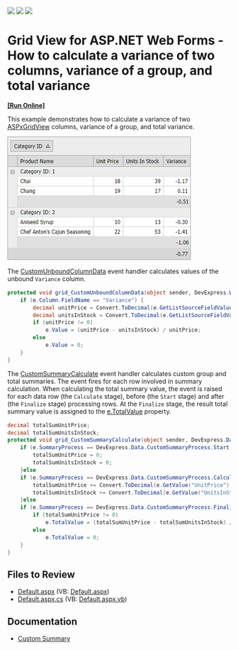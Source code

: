 <!-- default badges list -->
![](https://img.shields.io/endpoint?url=https://codecentral.devexpress.com/api/v1/VersionRange/128538087/13.1.4%2B)
[![](https://img.shields.io/badge/Open_in_DevExpress_Support_Center-FF7200?style=flat-square&logo=DevExpress&logoColor=white)](https://supportcenter.devexpress.com/ticket/details/E3115)
[![](https://img.shields.io/badge/📖_How_to_use_DevExpress_Examples-e9f6fc?style=flat-square)](https://docs.devexpress.com/GeneralInformation/403183)
<!-- default badges end -->

# Grid View for ASP.NET Web Forms - How to calculate a variance of two columns, variance of a group, and total variance
<!-- run online -->
**[[Run Online]](https://codecentral.devexpress.com/e3115/)**
<!-- run online end -->

This example demonstrates how to calculate a variance of two [ASPxGridView](https://docs.devexpress.com/AspNet/DevExpress.Web.ASPxGridView) columns, variance of a group, and total variance. 

![](grid-with-variance-column.png)

The [CustomUnboundColumnData](https://docs.devexpress.com/AspNet/DevExpress.Web.ASPxGridView.CustomUnboundColumnData) event handler calculates values of the unbound `Variance` column. 

```csharp
protected void grid_CustomUnboundColumnData(object sender, DevExpress.Web.ASPxGridViewColumnDataEventArgs e) {
    if (e.Column.FieldName == "Variance") {
        decimal unitPrice = Convert.ToDecimal(e.GetListSourceFieldValue("UnitPrice"));
        decimal unitsInStock = Convert.ToDecimal(e.GetListSourceFieldValue("UnitsInStock"));
        if (unitPrice != 0)
            e.Value = (unitPrice - unitsInStock) / unitPrice;
        else
            e.Value = 0;
    }
}
```

The [CustomSummaryCalculate](https://docs.devexpress.com/AspNet/DevExpress.Web.ASPxGridBase.CustomSummaryCalculate) event handler calculates custom group and total summaries. The event fires for each row involved in summary calculation. When calculating the total summary value, the event is raised for each data row (the `Calculate` stage), before (the `Start` stage) and after (the `Finalize` stage) processing rows. At the `Finalize` stage, the result total summary value is assigned to the [e.TotalValue](https://docs.devexpress.com/CoreLibraries/DevExpress.Data.CustomSummaryEventArgs.TotalValue) property.

```csharp
decimal totalSumUnitPrice;
decimal totalSumUnitsInStock;
protected void grid_CustomSummaryCalculate(object sender, DevExpress.Data.CustomSummaryEventArgs e) {
    if (e.SummaryProcess == DevExpress.Data.CustomSummaryProcess.Start) {
        totalSumUnitPrice = 0;
        totalSumUnitsInStock = 0;
    }else
    if (e.SummaryProcess == DevExpress.Data.CustomSummaryProcess.Calculate) {
        totalSumUnitPrice += Convert.ToDecimal(e.GetValue("UnitPrice"));
        totalSumUnitsInStock += Convert.ToDecimal(e.GetValue("UnitsInStock"));
    }else
    if (e.SummaryProcess == DevExpress.Data.CustomSummaryProcess.Finalize) {
        if (totalSumUnitPrice != 0)
            e.TotalValue = (totalSumUnitPrice - totalSumUnitsInStock) / totalSumUnitPrice;
        else
            e.TotalValue = 0;
    }
}
```

## Files to Review

* [Default.aspx](./CS/WebSite/Default.aspx) (VB: [Default.aspx](./VB/WebSite/Default.aspx))
* [Default.aspx.cs](./CS/WebSite/Default.aspx.cs) (VB: [Default.aspx.vb](./VB/WebSite/Default.aspx.vb))

## Documentation

* [Custom Summary](https://docs.devexpress.com/AspNet/3762/components/grid-view/concepts/use-data-summaries/custom-summary)

